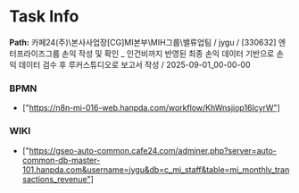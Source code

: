 # Task Info

**Path:** 카페24(주)\본사사업장\[CG]MI본부\MIH그룹\밸류업팀 / jygu / [330632] 엔터프라이즈그룹 손익 작성 및 확인 _ 인건비까지 반영된 최종 손익 데이터 기반으로 손익 데이터 검수 후 루커스튜디오로 보고서 작성 / 2025-09-01_00-00-00

### BPMN
- ["https://n8n-mi-016-web.hanpda.com/workflow/KhWnsjiop16IcyrW"]

### WIKI
- ["https://gseo-auto-common.cafe24.com/adminer.php?server=auto-common-db-master-101.hanpda.com&username=jygu&db=c_mi_staff&table=mi_monthly_transactions_revenue"]

